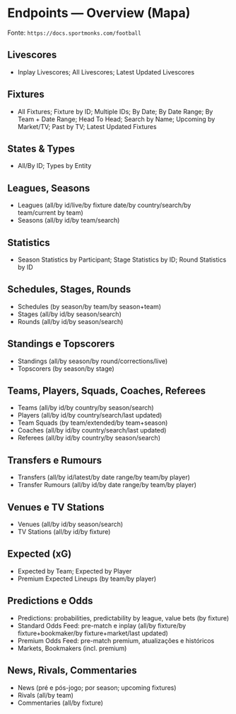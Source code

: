 # Endpoints — Overview (Mapa)

Fonte: `https://docs.sportmonks.com/football`

## Livescores
- Inplay Livescores; All Livescores; Latest Updated Livescores

## Fixtures
- All Fixtures; Fixture by ID; Multiple IDs; By Date; By Date Range; By Team + Date Range; Head To Head; Search by Name; Upcoming by Market/TV; Past by TV; Latest Updated Fixtures

## States & Types
- All/By ID; Types by Entity

## Leagues, Seasons
- Leagues (all/by id/live/by fixture date/by country/search/by team/current by team)
- Seasons (all/by id/by team/search)

## Statistics
- Season Statistics by Participant; Stage Statistics by ID; Round Statistics by ID

## Schedules, Stages, Rounds
- Schedules (by season/by team/by season+team)
- Stages (all/by id/by season/search)
- Rounds (all/by id/by season/search)

## Standings e Topscorers
- Standings (all/by season/by round/corrections/live)
- Topscorers (by season/by stage)

## Teams, Players, Squads, Coaches, Referees
- Teams (all/by id/by country/by season/search)
- Players (all/by id/by country/search/last updated)
- Team Squads (by team/extended/by team+season)
- Coaches (all/by id/by country/search/last updated)
- Referees (all/by id/by country/by season/search)

## Transfers e Rumours
- Transfers (all/by id/latest/by date range/by team/by player)
- Transfer Rumours (all/by id/by date range/by team/by player)

## Venues e TV Stations
- Venues (all/by id/by season/search)
- TV Stations (all/by id/by fixture)

## Expected (xG)
- Expected by Team; Expected by Player
- Premium Expected Lineups (by team/by player)

## Predictions e Odds
- Predictions: probabilities, predictability by league, value bets (by fixture)
- Standard Odds Feed: pre-match e inplay (all/by fixture/by fixture+bookmaker/by fixture+market/last updated)
- Premium Odds Feed: pre-match premium, atualizações e históricos
- Markets, Bookmakers (incl. premium)

## News, Rivals, Commentaries
- News (pré e pós-jogo; por season; upcoming fixtures)
- Rivals (all/by team)
- Commentaries (all/by fixture)
